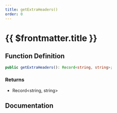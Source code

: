 ```yaml
---
title: getExtraHeaders()
order: 0
---
```


# {{ $frontmatter.title }}

<!--@include: ./getExtraHeaders_partial_header.md-->

## Function Definition

```ts
public getExtraHeaders(): Record<string, string>;
```

### Returns

* Record\<string, string\>

## Documentation

<!--@include: ./getExtraHeaders_partial_footer.md-->
